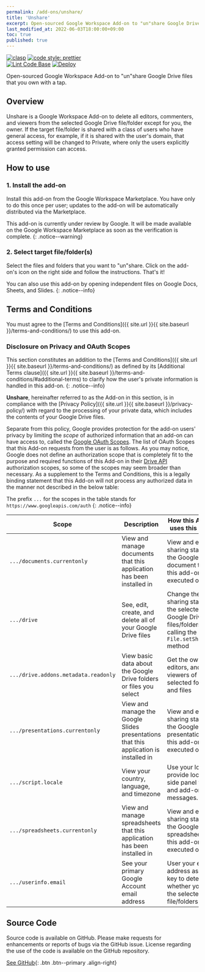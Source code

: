 ```yaml
---
permalink: /add-ons/unshare/
title: 'Unshare'
excerpt: Open-sourced Google Workspace Add-on to "un"share Google Drive files that you own with a tap.
last_modified_at: 2022-06-03T18:00:00+09:00
toc: true
published: true
---
```


<!--English/[日本語]({{ site.url }}{{ site.baseurl }}/ja/add-ons/unshare/)
{: .align-center}-->

<!--[![Get this add-on from Google Workspace Marketplace](https://img.shields.io/badge/Google%20Workspace%20Add--on-Available-green?style=flat-square)](https://workspace.google.com/marketplace/app/group_merge_mail_merge_for_gmail/586770229603)-->

[![clasp](https://img.shields.io/badge/built%20with-clasp-4285f4.svg?style=flat-square)](https://github.com/google/clasp) [![code style: prettier](https://img.shields.io/badge/code_style-prettier-ff69b4.svg?style=flat-square)](https://github.com/prettier/prettier)  
[![Lint Code Base](https://github.com/ttsukagoshi/unshare/actions/workflows/linter.yml/badge.svg)](https://github.com/ttsukagoshi/unshare/actions/workflows/linter.yml) [![Deploy](https://github.com/ttsukagoshi/unshare/actions/workflows/deploy.yml/badge.svg)](https://github.com/ttsukagoshi/unshare/actions/workflows/deploy.yml)

Open-sourced Google Workspace Add-on to "un"share Google Drive files that you own with a tap.

## Overview

Unshare is a Google Workspace Add-on to delete all editors, commenters, and viewers from the selected Google Drive file/folder except for you, the owner. If the target file/folder is shared with a class of users who have general access, for example, if it is shared with the user's domain, that access setting will be changed to Private, where only the users explicitly granted permission can access.

## How to use

### 1. Install the add-on

Install this add-on from the Google Workspace Marketplace. You have only to do this once per user; updates to the add-on will be automatically distributed via the Marketplace.

This add-on is currently under review by Google. It will be made available on the Google Workspace Marketplace as soon as the verification is complete.
{: .notice--warning}

### 2. Select target file/folder(s)

Select the files and folders that you want to "un"share. Click on the add-on's icon on the right side and follow the instructions. That's it!

You can also use this add-on by opening independent files on Google Docs, Sheets, and Slides.
{: .notice--info}

## Terms and Conditions

You must agree to the [Terms and Conditions]({{ site.url }}{{ site.baseurl }}/terms-and-conditions/) to use this add-on.

### Disclosure on Privacy and OAuth Scopes

This section constitutes an addition to the [Terms and Conditions]({{ site.url }}{{ site.baseurl }}/terms-and-conditions/) as defined by its [Additional Terms clause]({{ site.url }}{{ site.baseurl }}/terms-and-conditions/#additional-terms) to clarify how the user's private information is handled in this add-on.
{: .notice--info}

**Unshare**, hereinafter referred to as the Add-on in this section, is in compliance with the [Privacy Policy]({{ site.url }}{{ site.baseurl }}/privacy-policy/) with regard to the processing of your private data, which includes the contents of your Google Drive files.

Separate from this policy, Google provides protection for the add-on users' privacy by limiting the _scope_ of authorized information that an add-on can have access to, called the [Google OAuth Scopes](https://developers.google.com/identity/protocols/oauth2/scopes). The list of OAuth Scopes that this Add-on requests from the user is as follows. As you may notice, Google does not define an authorization scope that is completely fit to the purpose and required functions of this Add-on in their [Drive API](https://developers.google.com/identity/protocols/oauth2/scopes#drive) authorization scopes, so some of the scopes may seem broader than necessary. As a supplement to the Terms and Conditions, this is a legally binding statement that this Add-on will not process any authorized data in the manner not described in the below table:

The prefix `...` for the scopes in the table stands for `https://www.googleapis.com/auth`
{: .notice--info}

| Scope                                | Description                                                                           | How this Add-on uses this Scope                                                                                |
| ------------------------------------ | ------------------------------------------------------------------------------------- | -------------------------------------------------------------------------------------------------------------- |
| `.../documents.currentonly`          | View and manage documents that this application has been installed in                 | View and edit the sharing status of the Google Docs document that this add-on is executed on                   |
| `.../drive`                          | See, edit, create, and delete all of your Google Drive files                          | Change the sharing status of the selected Google Drive files/folders by calling the `File.setSharing()` method |
| `.../drive.addons.metadata.readonly` | View basic data about the Google Drive folders or files you select                    | Get the owner, editors, and viewers of the selected folders and files                                          |
| `.../presentations.currentonly`      | View and manage the Google Slides presentations that this application is installed in | View and edit the sharing status of the Google Slides presentation that this add-on is executed on             |
| `.../script.locale`                  | View your country, language, and timezone                                             | Use your locale to provide localized side panel view and add-on messages.                                      |
| `.../spreadsheets.currentonly`       | View and manage spreadsheets that this application has been installed in              | View and edit the sharing status of the Google Sheets spreadsheet that this add-on is executed on              |
| `.../userinfo.email`                 | See your primary Google Account email address                                         | User your email address as the key to determine whether you are the selected file/folders' owner               |

<!--**Under Review** The scope(s) below are currently under review by the Google team to be updated on the Google Workspace Marketplace.
{: .notice--info}-->

## Source Code

Source code is available on GitHub. Please make requests for enhancements or reports of bugs via the GitHub issue. License regarding the use of the code is available on the GitHub repository.

[See GitHub](https://github.com/ttsukagoshi/unshare){: .btn .btn--primary .align-right}
